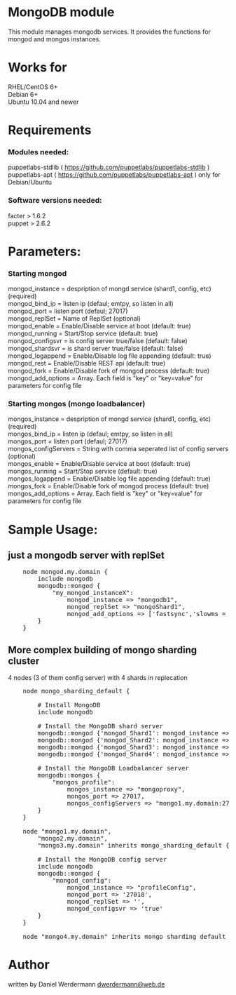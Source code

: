 # MongoDB module

This module manages mongodb services. It provides the functions for mongod and mongos instances.

# Works for

RHEL/CentOS 6+  
Debian 6+  
Ubuntu 10.04 and newer

# Requirements

### Modules needed:  

puppetlabs-stdlib ( https://github.com/puppetlabs/puppetlabs-stdlib )  
puppetlabs-apt ( https://github.com/puppetlabs/puppetlabs-apt ) only for Debian/Ubuntu  

### Software versions needed:  
facter > 1.6.2  
puppet > 2.6.2  

# Parameters:
### Starting mongod

   mongod_instance = despription of mongd service (shard1, config, etc)  (required)  
   mongod_bind_ip = listen ip (defaul; emtpy, so listen in all)  
   mongod_port = listen port (defaul; 27017)  
   mongod_replSet = Name of ReplSet (optional)  
   mongod_enable = Enable/Disable service at boot (default: true)  
   mongod_running = Start/Stop service (default: true)  
   mongod_configsvr = is config server true/false (default: false)  
   mongod_shardsvr = is shard server true/false (default: false)  
   mongod_logappend = Enable/Disable log file appending (default: true)  
   mongod_rest = Enable/Disable REST api (default: true)  
   mongod_fork = Enable/Disable fork of mongod process (default: true)  
   mongod_add_options = Array. Each field is "key" or "key=value" for parameters for config file  

### Starting mongos (mongo loadbalancer)

   mongos_instance = despription of mongd service (shard1, config, etc)  (required)  
   mongos_bind_ip = listen ip (defaul; emtpy, so listen in all)  
   mongos_port = listen port (defaul; 27017)  
   mongos_configServers = String with comma seperated list of config servers (optional)  
   mongos_enable = Enable/Disable service at boot (default: true)  
   mongos_running = Start/Stop service (default: true)  
   mongos_logappend = Enable/Disable log file appending (default: true)  
   mongos_fork = Enable/Disable fork of mongod process (default: true)  
   mongos_add_options = Array. Each field is "key" or "key=value" for parameters for config file  

# Sample Usage:

## just a mongodb server with replSet
<pre>
	node mongod.my.domain {
		include mongodb
		mongodb::mongod {
			"my_mongod_instanceX":
				mongod_instance => "mongodb1",
				mongod_replSet => "mongoShard1",
				mongod_add_options => ['fastsync','slowms = 50']
		}
	}
</pre>

## More complex building of mongo sharding cluster ###
4 nodes (3 of them config server) with 4 shards in replecation

<pre>
	node mongo_sharding_default {

    	# Install MongoDB
    	include mongodb

    	# Install the MongoDB shard server
    	mongodb::mongod {'mongod_Shard1': mongod_instance => "Shard1", mongod_port => '27019', mongod_replSet => "Shard1", mongod_shardsvr => 'true' }
    	mongodb::mongod {'mongod_Shard2': mongod_instance => "Shard2", mongod_port => '27020', mongod_replSet => "Shard2", mongod_shardsvr => 'true' }
    	mongodb::mongod {'mongod_Shard3': mongod_instance => "Shard3", mongod_port => '27021', mongod_replSet => "Shard3", mongod_shardsvr => 'true' }
    	mongodb::mongod {'mongod_Shard4': mongod_instance => "Shard4", mongod_port => '27022', mongod_replSet => "Shard4", mongod_shardsvr => 'true' }

    	# Install the MongoDB Loadbalancer server
    	mongodb::mongos {
    		"mongos_profile":
    			mongos_instance => "mongoproxy",
    			mongos_port => 27017,
				mongos_configServers => "mongo1.my.domain:27018,mongo2.my.domain:27018,mongo3.my.domain:27018"
    	}
	}

	node "mongo1.my.domain",
		"mongo2.my.domain",
		"mongo3.my.domain" inherits mongo_sharding_default {

		# Install the MongoDB config server
		include mongodb
		mongodb::mongod {
			"mongod_config":
				mongod_instance => "profileConfig",
				mongod_port => '27018',
				mongod_replSet => '',
				mongod_configsvr => 'true'
		}
	}

	node "mongo4.my.domain" inherits mongo_sharding_default { }
</pre>


# Author

written by Daniel Werdermann <dwerdermann@web.de>

